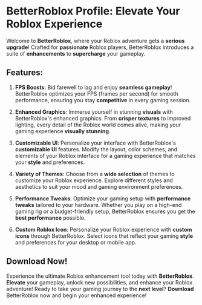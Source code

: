 # **BetterRoblox Profile: Elevate Your Roblox Experience**

Welcome to **BetterRoblox**, where your Roblox adventure gets a **serious upgrade**! Crafted for **passionate** Roblox players, BetterRoblox introduces a suite of **enhancements** to **supercharge** your gameplay.

## **Features:**

1. **FPS Boosts**: Bid farewell to lag and enjoy **seamless gameplay**! BetterRoblox optimizes your FPS (frames per second) for smooth performance, ensuring you stay **competitive** in every gaming session.

2. **Enhanced Graphics**: Immerse yourself in stunning **visuals** with BetterRoblox's enhanced graphics. From **crisper textures** to improved lighting, every detail of the Roblox world comes alive, making your gaming experience **visually stunning**.

3. **Customizable UI**: Personalize your interface with BetterRoblox's **customizable UI** features. Modify the layout, color schemes, and elements of your Roblox interface for a gaming experience that matches your **style** and preferences.

4. **Variety of Themes**: Choose from a **wide selection** of themes to customize your Roblox experience. Explore different styles and aesthetics to suit your mood and gaming environment preferences.

5. **Performance Tweaks**: Optimize your gaming setup with **performance tweaks** tailored to your hardware. Whether you play on a high-end gaming rig or a budget-friendly setup, BetterRoblox ensures you get the **best performance** possible.

6. **Custom Roblox Icon**: Personalize your Roblox experience with **custom icons** through BetterRoblox. Select icons that reflect your gaming **style** and preferences for your desktop or mobile app.

## **Download Now!**

Experience the ultimate Roblox enhancement tool today with **BetterRoblox**. **Elevate** your gameplay, unlock new possibilities, and enhance your Roblox adventure! Ready to take your gaming journey to the **next level**? **Download** BetterRoblox now and begin your enhanced experience!
